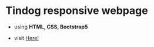 # Tindog responsive webpage

- using **HTML, CSS, Bootstrap5**

- visit  <a href="https://abd-allh.github.io/tindog-responsive-webpage/"> Here! </a>
